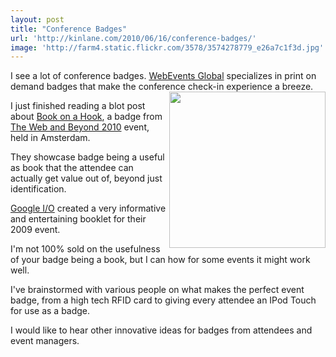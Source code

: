 ```yaml
---
layout: post
title: "Conference Badges"
url: 'http://kinlane.com/2010/06/16/conference-badges/'
image: 'http://farm4.static.flickr.com/3578/3574278779_e26a7c1f3d.jpg'
---
```


I see a lot of conference badges. [WebEvents Global][1] specializes in print on demand badges that make the conference check-in experience a breeze. <img class="alignnone c1" title="Google I/O" src="http://farm4.static.flickr.com/3578/3574278779_e26a7c1f3d.jpg" alt="" width="250" align="right" />

I just finished reading a blot post about [Book on a Hook][2], a badge from [The Web and Beyond 2010][3] event, held in Amsterdam.

They showcase badge being a useful as book that the attendee can actually get value out of, beyond just identification.

[Google I/O][4] created a very informative and entertaining booklet for their 2009 event.

I'm not 100% sold on the usefulness of your badge being a book, but I can how for some events it might work well.

I've brainstormed with various people on what makes the perfect event badge, from a high tech RFID card to giving every attendee an IPod Touch for use as a badge.

I would like to hear other innovative ideas for badges from attendees and event managers.

   [1]: http://www.webeventsglobal.com
   [2]: http://www.graphpaper.com/2010/06-11_a-book-on-a-hook
   [3]: http://www.thewebandbeyond.nl/2010/website/
   [4]: http://code.google.com/events/io/2010/
